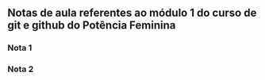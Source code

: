 ## Notas de aula referentes ao módulo 1 do curso de git e github do Potência Feminina

### Nota 1

### Nota 2